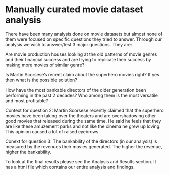 # Manually curated movie dataset analysis

There have been many analysis done on movie datasets but almost none of them were focused on specific questions they tried to answer. Through our analysis we wish to answer/test 3 major questions.
They are:

Are movie production houses looking at the old patterns of movie genres and their financial success and are trying to replicate their success by making more movies of similar genre?

Is Martin Scorsese’s recent claim about the superhero movies right? If yes then what is the possible solution?

How have the most bankable directors of the older generation been performing in the past 2 decades? Who among them is the most versatile and most profitable?

Context for question 2: Martin Scorsese recently claimed that the superhero movies have been taking over the theaters and are overshadowing other good movies that released during the same time. He said he feels that they are like these amuzement parks and not like the cinema he grew up loving. This opinion caused a lot of raised eyebrows.

Conext for question 3: The bankability of the directors (in our analysis) is measured by the revenues their movies generated. The higher the revenue, higher the bankability.

To look at the final results please see the Analysis and Results section. It has a html file which contains our entire analysis and findings.
